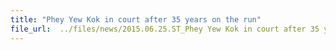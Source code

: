 ```yaml
---
title: "Phey Yew Kok in court after 35 years on the run"
file_url:  ../files/news/2015.06.25.ST_Phey Yew Kok in court after 35 years on the run.pdf
---
```

